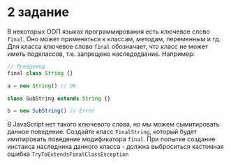 # 2 задание
В некоторых ООП языках программирования есть ключевое слово `final`. Оно может применяться
к классам, методам, переменным и тд. Для класса ключевое слово `final` обозначает, что 
класс не может иметь подклассов, т.е. запрещено наследодвание.
Например:
```javascript
// Псевдокод
final class String {}

a = new String() // OK

class SubString extends String {} 

b = new SubString() // Error
```

В JavaScript нет такого ключевого слова, но мы можем cымитиpoвaть данное поведение.
Создайте класс `FinalString`, который будет имитировать поведение модификатора `final`. При попытке
создание инстанса наследника данного класса - должна выброситься кастомная ошибка `TryToExtendsFinalClassException`